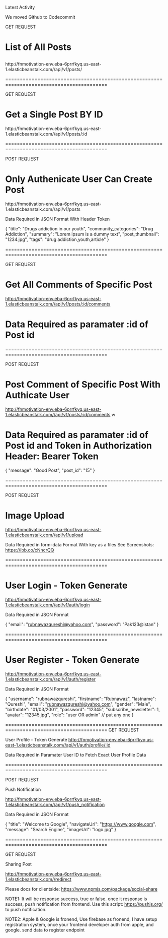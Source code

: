 <p>Latest Activity</p>
<p>We moved Github to Codecommit</p>

<p>GET REQUEST</p>

# <p>List of All Posts</p>
<p>http://fnmotivation-env.eba-6prrfkyq.us-east-1.elasticbeanstalk.com//api/v1/posts/</p>
=========================================================================================

<p>GET REQUEST</p>

# Get a Single Post BY ID
<p>http://fnmotivation-env.eba-6prrfkyq.us-east-1.elasticbeanstalk.com//api/v1/posts/:id</p>
=========================================================================================

<p>POST REQUEST</p>

# Only Authenicate User Can Create Post 
<p>http://fnmotivation-env.eba-6prrfkyq.us-east-1.elasticbeanstalk.com//api/v1/posts</p>

<p>Data Required in JSON Format With Header Token </p>

{
	"title": 			"Drugs addiction in our youth",
	"community_categories": 	"Drug Addiction",
	"summary": 			"Lorem ipsum is a dummy text",
	"post_thumbnail": 		"1234.jpg",
	"tags": 			"drug addiction,youth,article"
}

=========================================================================================

GET REQUEST

# Get All Comments of Specific Post
http://fnmotivation-env.eba-6prrfkyq.us-east-1.elasticbeanstalk.com//api/v1/posts/:id/comments

# Data Required as paramater :id of Post id

=========================================================================================

POST REQUEST

# Post Comment of Specific Post With Authicate User 

http://fnmotivation-env.eba-6prrfkyq.us-east-1.elasticbeanstalk.com//api/v1/posts/:id/comments
w
# Data Required as paramater :id of Post id and Token in Authorization Header: Bearer Token 

{
    "message": "Good Post",
    "post_id": "15"
}

=========================================================================================

POST REQUEST

# Image Upload 
http://fnmotivation-env.eba-6prrfkyq.us-east-1.elasticbeanstalk.com//api/v1/upload

Data Required in form-data Format With key as a files
See Screenshots: https://ibb.co/cNncrQQ

=========================================================================================

# User Login - Token Generate
http://fnmotivation-env.eba-6prrfkyq.us-east-1.elasticbeanstalk.com//api/v1/auth/login

Data Required in JSON Format

{
	"email": 	"rubnawazqureshi@yahoo.com",
	"password": 	"Pak123@istan"
}

=========================================================================================

# User Register - Token Generate
http://fnmotivation-env.eba-6prrfkyq.us-east-1.elasticbeanstalk.com//api/v1/auth/register

Data Required in JSON Format

{
	"username": 			"rubnawazqureshi",
	"firstname": 			"Rubnawaz",
	"lastname": 			"Qureshi",
	"email": 			"rubnawazqureshi@yahoo.com",
	"gender": 			"Male",
	"birthdate": 			"01/03/2001",
	"password": 			"12345",
	"subscribe_newsletter": 	1,
	"avatar": 			"12345.jpg",
	"role": "user OR admin" // put any one
}

=========================================================================================
GET REQUEST

User Profile - Token Generate
http://fnmotivation-env.eba-6prrfkyq.us-east-1.elasticbeanstalk.com//api/v1/auth/profile/:id

Data Required in Paramater User ID to Fetch Exact User Profile Data

=========================================================================================

POST REQUEST

Push Notification 

http://fnmotivation-env.eba-6prrfkyq.us-east-1.elasticbeanstalk.com//api/v1/push_notification

Data Required in JSON Format 

{
	"title": 	"Welcome to Google",
	"navigateUrl": 	"https://www.google.com",
	"message": 	"Search Engine",
	"imageUrl": 	"logo.jpg"
}

=========================================================================================

GET REQUEST

Sharing Post

http://fnmotivation-env.eba-6prrfkyq.us-east-1.elasticbeanstalk.com//redirect

Please docs for clientside: https://www.npmjs.com/package/social-share

NOTE1: It will be response success, true or false. once it response is success, push notification from frontend.  Use this script: https://pushjs.org/ to push notification.

NOTE2: Apple & Google is fronend, Use firebase as fronend, I have setup registration system, once your frontend developer auth from apple, and google. send data to register endpoint